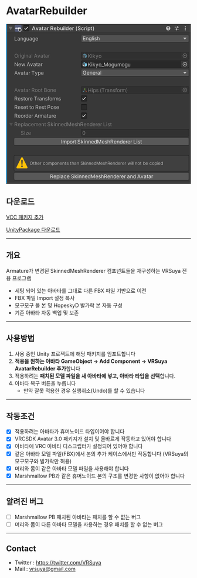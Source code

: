 # AvatarRebuilder

![Component](https://github.com/crestudio/AvatarRebuilder/blob/master/Image/VRSuya_AvatarRebuilder.jpg?raw=true)

## 다운로드

[VCC 패키지 추가](https://crestudio.notion.site/Avatar-Rebuilder-512e1be08ffa4615be2417feb23f6280)

[UnityPackage 다운로드](https://github.com/crestudio/AvatarRebuilder/releases)

---

## 개요

 Armature가 변경된 SkinnedMeshRenderer 컴포넌트들을 재구성하는 VRSuya 전용 프로그램

- 세팅 되어 있는 아바타를 그대로 다른 FBX 파일 기반으로 이전
- FBX 파일 Import 설정 복사
- 모구모구 볼 본 및 HopeskyD 발가락 본 자동 구성
- 기존 아바타 자동 백업 및 보존

---

## 사용방법

1. 사용 중인 Unity 프로젝트에 해당 패키지를 임포트합니다
1. **적용을 원하는 아바타 GameObject → Add Component → VRSuya AvatarRebuilder 추가**합니다
1. 적용하려는 **패치된 모델 파일을 새 아바타에 넣고, 아바타 타입을 선택**합니다.
1. 아바타 복구 버튼을 누릅니다
   - 만약 잘못 적용한 경우 실행취소(Undo)를 할 수 있습니다

---

## 작동조건

- [x] 적용하려는 아바타가 휴머노이드 타입이어야 합니다
- [x] VRCSDK Avatar 3.0 패키지가 설치 및 올바르게 작동하고 있어야 합니다
- [x] 아바타에 VRC 아바타 디스크립터가 설정되어 있어야 합니다
- [x] 같은 아바타 모델 파일(FBX)에서 본의 추가 케이스에서만 작동합니다 (VRSuya의 모구모구와 발가락만 허용)
- [x] 머리와 몸이 같은 아바타 모델 파일을 사용해야 합니다
- [x] Marshmallow PB과 같은 휴머노이드 본의 구조를 변경한 사항이 없어야 합니다

---

## 알려진 버그

- [ ] Marshmallow PB 패치된 아바타는 패치를 할 수 없는 버그
- [ ] 머리와 몸이 다른 아바타 모델을 사용하는 경우 패치를 할 수 없는 버그

---

## Contact

- Twitter : https://twitter.com/VRSuya
- Mail : vrsuya@gmail.com